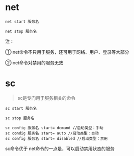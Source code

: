 # net

```dos
net start 服务名
 
net stop 服务名
```

注：

① net命令不只用于服务，还可用于网络、用户、登录等大部分

② net命令对禁用的服务无效

# sc

> sc是专门用于服务相关的命令

```dos
sc start 服务名
 
sc stop 服务名
 
sc config 服务名 start= demand //启动类型：手动
sc condig 服务名 start= auto //启动类型：自动
sc config 服务名 start= disabled //启动类型：禁用
```

sc命令优于 net命令的一点是，可以启动禁用状态的服务

